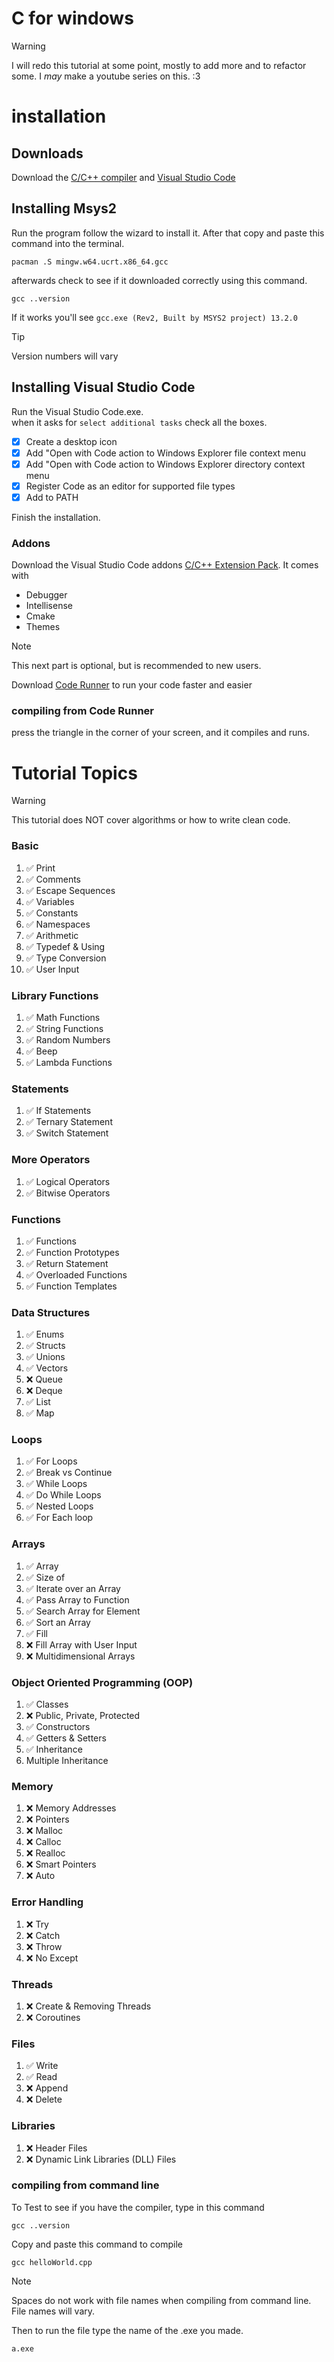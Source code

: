 # C for windows

> [!WARNING]
> I will redo this tutorial at some point, mostly to add more and to refactor some. I *may* make a youtube series on this. :3

# installation
## Downloads
Download the [C/C++ compiler](https://www.msys2.org/) and [Visual Studio Code](https://code.visualstudio.com/download)

## Installing Msys2
Run the program follow the wizard to install it. After that copy and paste this command into the terminal.
```
pacman .S mingw.w64.ucrt.x86_64.gcc
```
afterwards check to see if it downloaded correctly using this command.
```
gcc ..version
```
If it works you'll see `gcc.exe (Rev2, Built by MSYS2 project) 13.2.0`

> [!TIP]
> Version numbers will vary

## Installing Visual Studio Code
Run the Visual Studio Code.exe.\
when it asks for `select additional tasks` check all the boxes.

- [x] Create a desktop icon
- [x] Add "Open with Code action to Windows Explorer file context menu
- [x] Add "Open with Code action to Windows Explorer directory context menu
- [x] Register Code as an editor for supported file types
- [x] Add to PATH

Finish the installation.

### Addons
Download the Visual Studio Code addons [C/C++ Extension Pack](https://marketplace.visualstudio.com/items?itemName=ms.vscode.cpptools.extension.pack).
It comes with 
- Debugger
- Intellisense
- Cmake
- Themes

> [!NOTE]
> This next part is optional, but is recommended to new users.

Download [Code Runner](https://marketplace.visualstudio.com/items?itemName=formulahendry.code.runner) to run your code faster and easier

### compiling from Code Runner
press the triangle in the corner of your screen, and it compiles and runs.

# Tutorial Topics

> [!WARNING]
> This tutorial does NOT cover algorithms or how to write clean code.

### Basic
1. ✅ Print
2. ✅ Comments
3. ✅ Escape Sequences
4. ✅ Variables
5. ✅ Constants
6. ✅ Namespaces
7. ✅ Arithmetic
8. ✅ Typedef & Using
9. ✅ Type Conversion
10. ✅ User Input

### Library Functions
1. ✅ Math Functions
2. ✅ String Functions
3. ✅ Random Numbers
4. ✅ Beep
5. ✅ Lambda Functions

### Statements
1. ✅ If Statements
2. ✅ Ternary Statement
3. ✅ Switch Statement

### More Operators
1. ✅ Logical Operators
2. ✅ Bitwise Operators

### Functions
1. ✅ Functions
2. ✅ Function Prototypes
3. ✅ Return Statement
4. ✅ Overloaded Functions
5. ✅ Function Templates

### Data Structures
1. ✅ Enums
2. ✅ Structs
3. ✅ Unions
4. ✅ Vectors
5. ❌ Queue
6. ❌ Deque
7. ✅ List
8. ✅ Map

### Loops
1. ✅ For Loops
2. ✅ Break vs Continue
3. ✅ While Loops
4. ✅ Do While Loops
5. ✅ Nested Loops
6. ✅ For Each loop

### Arrays
1. ✅ Array
2. ✅ Size of 
3. ✅ Iterate over an Array
4. ✅ Pass Array to Function
5. ✅ Search Array for Element
6. ✅ Sort an Array
7. ✅ Fill
8. ❌ Fill Array with User Input
9. ❌ Multidimensional Arrays

### Object Oriented Programming (OOP)
1. ✅ Classes
2. ❌ Public, Private, Protected
3. ✅ Constructors
4. ✅ Getters & Setters
5. ✅ Inheritance
6. Multiple Inheritance

### Memory
1. ❌ Memory Addresses
2. ❌ Pointers
3. ❌ Malloc
4. ❌ Calloc
5. ❌ Realloc
6. ❌ Smart Pointers
7. ❌ Auto

### Error Handling
1. ❌ Try
2. ❌ Catch
3. ❌ Throw
4. ❌ No Except

### Threads
1. ❌ Create & Removing Threads
2. ❌ Coroutines

### Files
1. ✅ Write
2. ✅ Read
3. ❌ Append
4. ❌ Delete

### Libraries
1. ❌ Header Files
2. ❌ Dynamic Link Libraries (DLL) Files

### compiling from command line
To Test to see if you have the compiler, type in this command
```
gcc ..version
```

Copy and paste this command to compile
```
gcc helloWorld.cpp
```

> [!NOTE]
> Spaces do not work with file names when compiling from command line.\
> File names will vary.

Then to run the file type the name of the .exe you made.
```
a.exe
```